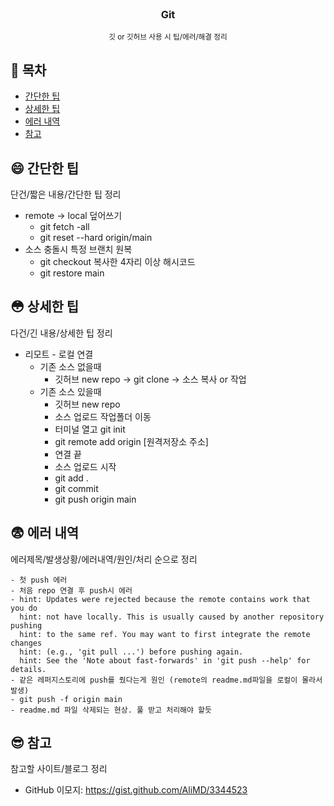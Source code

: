 <br />
<div align="center">
  <h3>Git</h3>
  <small>깃 or 깃허브 사용 시 팁/에러/해결 정리</small>
</div>

## 📝 목차

- [간단한 팁](#-간단한-팁)
- [상세한 팁](#-상세한-팁)
- [에러 내역](#-에러-내역)
- [참고](#-참고)

## 😄 간단한 팁

단건/짧은 내용/간단한 팁 정리

- remote -> local 덮어쓰기
  - git fetch -all
  - git reset --hard origin/main
- 소스 충돌시 특정 브랜치 원복
  - git checkout 복사한 4자리 이상 해시코드
  - git restore main

## 😳 상세한 팁

다건/긴 내용/상세한 팁 정리

- 리모트 - 로컬 연결
  - 기존 소스 없을때
    - 깃허브 new repo -> git clone -> 소스 복사 or 작업
  - 기존 소스 있을때
    - 깃허브 new repo
    - 소스 업로드 작업폴더 이동
    - 터미널 열고 git init
    - git remote add origin [원격저장소 주소]
    - 연결 끝
    - 소스 업로드 시작
    - git add .
    - git commit
    - git push origin main

## 😨 에러 내역

에러제목/발생상황/에러내역/원인/처리 순으로 정리

```
- 첫 push 에러
- 처음 repo 연결 후 push시 에러
- hint: Updates were rejected because the remote contains work that you do
  hint: not have locally. This is usually caused by another repository pushing
  hint: to the same ref. You may want to first integrate the remote changes
  hint: (e.g., 'git pull ...') before pushing again.
  hint: See the 'Note about fast-forwards' in 'git push --help' for details.
- 같은 레퍼지스토리에 push를 줬다는게 원인 (remote의 readme.md파일을 로컬이 몰라서 발생)
- git push -f origin main
- readme.md 파일 삭제되는 현상. 풀 받고 처리해야 할듯
```

## 😎 참고

참고할 사이트/블로그 정리

- GitHub 이모지: https://gist.github.com/AliMD/3344523
